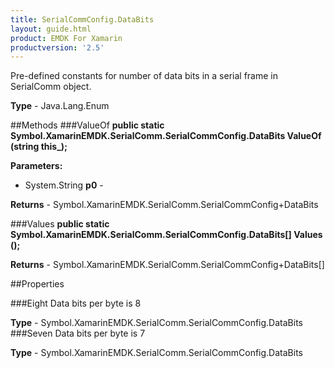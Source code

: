 ```yaml
---
title: SerialCommConfig.DataBits
layout: guide.html 
product: EMDK For Xamarin 
productversion: '2.5' 
---
```

Pre-defined constants for number of data bits in a serial frame in SerialComm object.

**Type** - Java.Lang.Enum

##Methods
###ValueOf
**public static Symbol.XamarinEMDK.SerialComm.SerialCommConfig.DataBits ValueOf (string this_);**


        

**Parameters:** 

* System.String **p0** - 

**Returns** - Symbol.XamarinEMDK.SerialComm.SerialCommConfig+DataBits

###Values
**public static Symbol.XamarinEMDK.SerialComm.SerialCommConfig.DataBits[] Values ();**


        


**Returns** - Symbol.XamarinEMDK.SerialComm.SerialCommConfig+DataBits[]

##Properties

###Eight
Data bits per byte is 8

**Type** - Symbol.XamarinEMDK.SerialComm.SerialCommConfig.DataBits
###Seven
Data bits per byte is 7

**Type** - Symbol.XamarinEMDK.SerialComm.SerialCommConfig.DataBits


